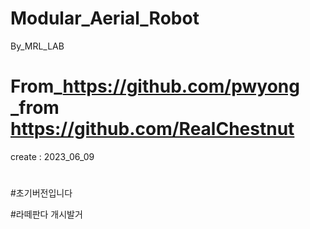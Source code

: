 # Modular_Aerial_Robot
 By_MRL_LAB
# From_https://github.com/pwyong _from https://github.com/RealChestnut
create : 2023_06_09
#
#
#
#
#초기버전입니다 




#라떼판다 개시발거
